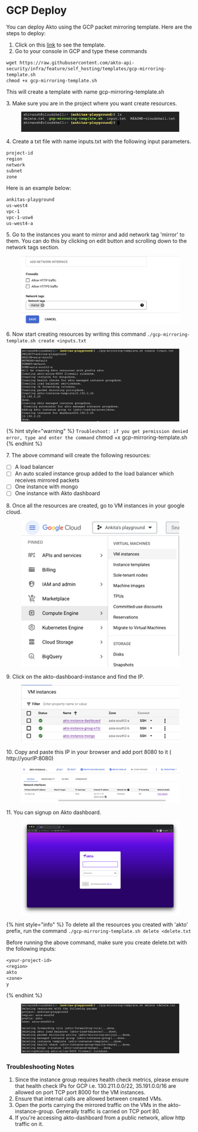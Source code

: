 # GCP Deploy

You can deploy Akto using the GCP packet mirroring template. Here are the steps to deploy:

1. Click on this [link](https://raw.githubusercontent.com/akto-api-security/infra/feature/self\_hosting/templates/gcp-mirroring-template.sh) to see the template.
2. Go to your console in GCP and type these commands

```
wget https://raw.githubusercontent.com/akto-api-security/infra/feature/self_hosting/templates/gcp-mirroring-template.sh
chmod +x gcp-mirroring-template.sh
```

This will create a template with name gcp-mirroring-template.sh

3\. Make sure you are in the project where you want create resources.

<figure><img src="../.gitbook/assets/gcp-steps-1.png" alt=""><figcaption></figcaption></figure>

4\. Create a txt file with name inputs.txt with the following input parameters.

```
project-id
region
network
subnet
zone
```

Here is an example below:

```
ankitas-playground 
us-west4 
vpc-1 
vpc-1-usw4 
us-west4-a
```

5\. Go to the instances you want to mirror and add network tag 'mirror' to them. You can do this by clicking on edit button and scrolling down to the network tags section.

<figure><img src="../.gitbook/assets/gcp-steps-7.png" alt=""><figcaption></figcaption></figure>

6\. Now start creating resources by writing this command `./gcp-mirroring-template.sh create <inputs.txt`

<figure><img src="../.gitbook/assets/gcp-steps-2.png" alt=""><figcaption></figcaption></figure>

{% hint style="warning" %}
`Troubleshoot: if you get permission denied error, type and enter the command` chmod +x gcp-mirroring-template.sh
{% endhint %}

7\. The above command will create the following resources:

* [ ] A load balancer
* [ ] An auto scaled instance group added to the load balancer which receives mirrored packets
* [ ] One instance with mongo
* [ ] One instance with Akto dashboard

8\. Once all the resources are created, go to VM instances in your google cloud.

<figure><img src="../.gitbook/assets/gcp-steps-3.png" alt=""><figcaption></figcaption></figure>

9\. Click on the akto-dashboard-instance and find the IP.

<figure><img src="../.gitbook/assets/gcp-steps-4.png" alt=""><figcaption></figcaption></figure>

10\. Copy and paste this IP in your browser and add port 8080 to it ( http://yourIP:8080)

<figure><img src="../.gitbook/assets/gcp-steps-5.png" alt=""><figcaption></figcaption></figure>

11\. You can signup on Akto dashboard.

<figure><img src="../.gitbook/assets/gcp-steps-6.png" alt=""><figcaption></figcaption></figure>

{% hint style="info" %}
To delete all the resources you created with 'akto' prefix, run the command `./gcp-mirroring-template.sh delete <delete.txt`

Before running the above command, make sure you create delete.txt with the following inputs:

```
<your-project-id>
<region>
akto
<zone>
y
```
{% endhint %}

<figure><img src="../.gitbook/assets/gcp-steps-8.png" alt=""><figcaption></figcaption></figure>

### Troubleshooting Notes

1. Since the instance group requires health check metrics, please ensure that health check IPs for GCP i.e. 130.211.0.0/22, 35.191.0.0/16 are allowed on port TCP port 8000 for the VM instances.
2. Ensure that internal calls are allowed between created VMs.
3. Open the ports carrying the mirrored traffic on the VMs in the akto-instance-group. Generally traffic is carried on TCP port 80.
4. If you're accessing akto-dashboard from a public network, allow http traffic on it.
